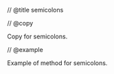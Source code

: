 // @title semicolons

// @copy

Copy for semicolons.

// @example

Example of method for semicolons.
